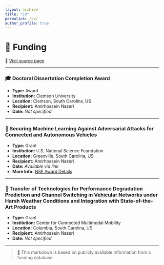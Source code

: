 ```yaml
---
layout: archive
title: "CV"
permalink: /cv/
author_profile: true
---
```

# 🧾 Funding

🔗 [Visit source page](https://www.nsf.gov/awardsearch/showAward?AWD_ID=2200457&HistoricalAwards=false)

---

### 🎓 Doctoral Dissertation Completion Award
- **Type:** Award  
- **Institution:** Clemson University  
- **Location:** Clemson, South Carolina, US  
- **Recipient:** Amirhossein Nazeri  
- **Date:** *Not specified*

---

### 🔐 Securing Machine Learning Against Adversarial Attacks for Connected and Autonomous Vehicles
- **Type:** Grant  
- **Institution:** U.S. National Science Foundation  
- **Location:** Greenville, South Carolina, US  
- **Recipient:** Amirhossein Nazeri  
- **Date:** *Available via link*  
- **More Info:** [NSF Award Details](https://www.nsf.gov/awardsearch/showAward?AWD_ID=2200457&HistoricalAwards=false)

---

### 🚗 Transfer of Technologies for Performance Degradation Prediction and Channel Switching in Vehicular Networks under Harsh Weather Conditions and Integration with State-of-the-Art Products
- **Type:** Grant  
- **Institution:** Center for Connected Multimodal Mobility  
- **Location:** Columbia, South Carolina, US  
- **Recipient:** Amirhossein Nazeri  
- **Date:** *Not specified*

---

> 📌 This markdown is based on publicly available information from a funding database.

